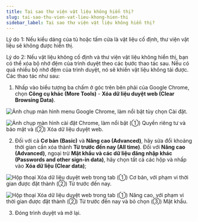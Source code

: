 ```yaml
---
title: Tại sao thư viện vật liệu không hiển thị?
slug: tai-sao-thu-vien-vat-lieu-khong-hien-thi
sidebar_label: Tại sao thư viện vật liệu không hiển thị?
---
```


Lý do 1: Nếu kiểu dáng của tủ hoặc tấm cửa là vật liệu cố định, thư viện vật liệu sẽ không được hiển thị.

Lý do 2: Nếu vật liệu không cố định và thư viện vật liệu không hiển thị, bạn có thể xóa bộ nhớ đệm của trình duyệt theo các bước thao tác sau. Nếu có quá nhiều bộ nhớ đệm của trình duyệt, nó sẽ khiến vật liệu không tải được. Các thao tác như sau:

1. Nhấp vào biểu tượng ba chấm ở góc trên bên phải của Google Chrome, chọn **Công cụ khác (More Tools)** - **Xóa dữ liệu duyệt web (Clear Browsing Data)**.

![Ảnh chụp màn hình menu Google Chrome, làm nổi bật tùy chọn Cài đặt.](https://storage.googleapis.com/jegavn_kb/images/f4848892-eeaf-4e8c-83a7-97374456acfe.png)

![Ảnh chụp màn hình cài đặt Chrome, làm nổi bật (①) Quyền riêng tư và bảo mật và (②) Xóa dữ liệu duyệt web.](https://storage.googleapis.com/jegavn_kb/images/7b951a45-be54-49bb-abb3-3472e0908640.png)

2. Đối với cả **Cơ bản (Basic)** và **Nâng cao (Advanced)**, hãy sửa đổi khoảng thời gian cần xóa thành **Từ trước đến nay (All time)**. Đối với **Nâng cao (Advanced)**, ngoại trừ **Mật khẩu và các dữ liệu đăng nhập khác (Passwords and other sign-in data)**, hãy chọn tất cả các hộp và nhấp vào **Xóa dữ liệu (Clear data)**;

![Hộp thoại Xóa dữ liệu duyệt web trong tab (①) Cơ bản, với phạm vi thời gian được đặt thành (②) Từ trước đến nay.](https://storage.googleapis.com/jegavn_kb/images/62a5c32e-900e-4d26-bc68-ea140768b69d.png)

![Hộp thoại Xóa dữ liệu duyệt web trong tab (①) Nâng cao, với phạm vi thời gian được đặt thành (②) Từ trước đến nay và bỏ chọn (③) Mật khẩu.](https://storage.googleapis.com/jegavn_kb/images/30de63c6-66c3-4f81-80b0-94d6f8f2a90d.png)

3. Đóng trình duyệt và mở lại.